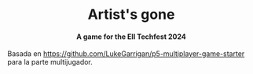 
<h1 align="center">
  <br>
  Artist's gone
  <br>
</h1>

<h4 align="center">A game for the EII Techfest 2024</h4>


Basada en https://github.com/LukeGarrigan/p5-multiplayer-game-starter para la parte multijugador.
